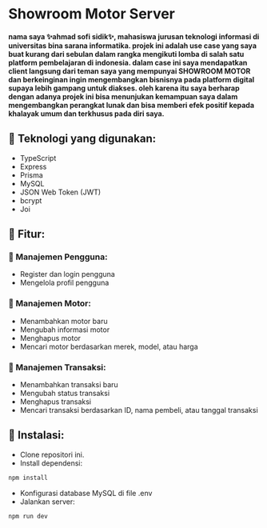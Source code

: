 # Showroom Motor Server

#### nama saya ✨ahmad sofi sidik✨, mahasiswa jurusan teknologi informasi di universitas bina sarana informatika. projek ini adalah use case yang saya buat kurang dari sebulan dalam rangka mengikuti lomba di salah satu platform pembelajaran di indonesia. dalam case ini saya mendapatkan client langsung dari teman saya yang mempunyai SHOWROOM MOTOR dan berkeinginan ingin mengembangkan bisnisnya pada platform digital supaya lebih gampang untuk diakses. oleh karena itu saya berharap dengan adanya projek ini bisa menunjukan kemampuan saya dalam mengembangkan perangkat lunak dan bisa memberi efek positif kepada khalayak umum dan terkhusus pada diri saya.

## 🚀 Teknologi yang digunakan:

- TypeScript
- Express
- Prisma
- MySQL
- JSON Web Token (JWT)
- bcrypt
- Joi

## 🚀 Fitur:

### 🌟 Manajemen Pengguna:

- Register dan login pengguna
- Mengelola profil pengguna

### 🌟 Manajemen Motor:

- Menambahkan motor baru
- Mengubah informasi motor
- Menghapus motor
- Mencari motor berdasarkan merek, model, atau harga

### 🌟 Manajemen Transaksi:

- Menambahkan transaksi baru
- Mengubah status transaksi
- Menghapus transaksi
- Mencari transaksi berdasarkan ID, nama pembeli, atau tanggal transaksi

## 🚀 Instalasi:

- Clone repositori ini.
- Install dependensi:

```bash
npm install
```

- Konfigurasi database MySQL di file .env
- Jalankan server:

```bash
npm run dev
```

